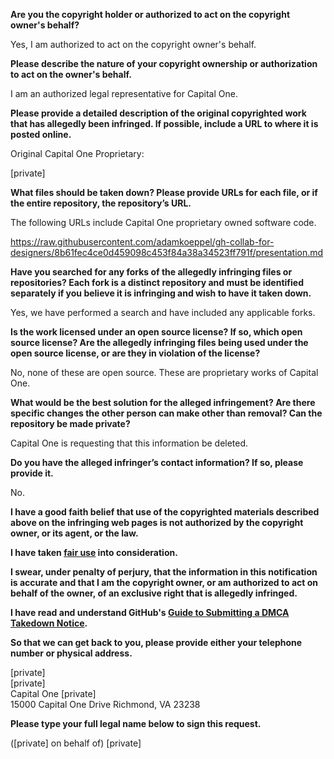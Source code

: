 **Are you the copyright holder or authorized to act on the copyright owner's behalf?**

Yes, I am authorized to act on the copyright owner's behalf.

**Please describe the nature of your copyright ownership or authorization to act on the owner's behalf.**

I am an authorized legal representative for Capital One.

**Please provide a detailed description of the original copyrighted work that has allegedly been infringed. If possible, include a URL to where it is posted online.**

Original Capital One Proprietary:

[private]  

**What files should be taken down? Please provide URLs for each file, or if the entire repository, the repository’s URL.**

The following URLs include Capital One proprietary owned software code.

https://raw.githubusercontent.com/adamkoeppel/gh-collab-for-designers/8b61fec4ce0d459098c453f84a38a34523ff791f/presentation.md

**Have you searched for any forks of the allegedly infringing files or repositories? Each fork is a distinct repository and must be identified separately if you believe it is infringing and wish to have it taken down.**

Yes, we have performed a search and have included any applicable forks.

**Is the work licensed under an open source license? If so, which open source license? Are the allegedly infringing files being used under the open source license, or are they in violation of the license?**

No, none of these are open source. These are proprietary works of Capital One.

**What would be the best solution for the alleged infringement? Are there specific changes the other person can make other than removal? Can the repository be made private?**

Capital One is requesting that this information be deleted.

**Do you have the alleged infringer’s contact information? If so, please provide it.**

No.

**I have a good faith belief that use of the copyrighted materials described above on the infringing web pages is not authorized by the copyright owner, or its agent, or the law.**

**I have taken <a href="https://www.lumendatabase.org/topics/22">fair use</a> into consideration.**

**I swear, under penalty of perjury, that the information in this notification is accurate and that I am the copyright owner, or am authorized to act on behalf of the owner, of an exclusive right that is allegedly infringed.**

**I have read and understand GitHub's <a href="https://help.github.com/articles/guide-to-submitting-a-dmca-takedown-notice/">Guide to Submitting a DMCA Takedown Notice</a>.**

**So that we can get back to you, please provide either your telephone number or physical address.**

[private]  
[private]  
Capital One
[private]  
15000 Capital One Drive
Richmond, VA 23238

**Please type your full legal name below to sign this request.**

([private] on behalf of) [private]
